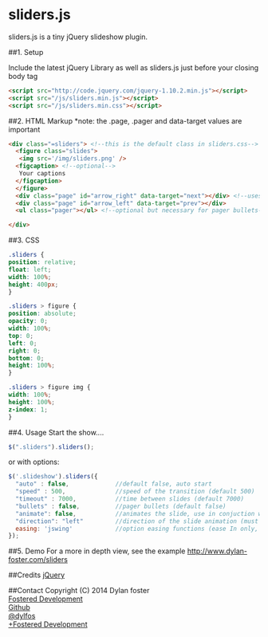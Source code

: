 sliders.js
==========

sliders.js is a tiny jQuery slideshow plugin.

##1. Setup

Include the latest jQuery Library as well as sliders.js just before your closing body tag

```html
<script src="http://code.jquery.com/jquery-1.10.2.min.js"></script>
<script src="/js/sliders.min.js"></script>
<script src="/js/sliders.min.css"></script>
```

##2. HTML Markup
*note: the .page, .pager and data-target values are important
```html
<div class="=sliders"> <!--this is the default class in sliders.css-->
  <figure class="slides">
   <img src='/img/sliders.png' />
  <figcaption> <!--optional-->
   Your captions
  </figcaption>
  </figure>
  <div class="page" id="arrow_right" data-target="next"></div> <!--uses data-target to move through slides-->
  <div class="page" id="arrow_left" data-target="prev"></div>
  <ul class="pager"></ul> <!--optional but necessary for pager bullets-->

</div>
```
##3. CSS
```css
.sliders {
position: relative;
float: left;
width: 100%;
height: 400px;
}

.sliders > figure {
position: absolute;
opacity: 0;
width: 100%;
top: 0;
left: 0;
right: 0;
bottom: 0;
height: 100%;
}

.sliders > figure img {
width: 100%;
height: 100%;
z-index: 1;
}
```

##4. Usage
Start the show....

```javascript
$(".sliders").sliders();
```
or with options:
```javascript
$('.slideshow').sliders({
  "auto" : false,             //default false, auto start
  "speed" : 500,              //speed of the transition (default 500)
  "timeout" : 7000,           //time between slides (default 7000)
  "bullets" : false,          //pager bullets (default false)
  "animate": false,           //animates the slide, use in conjuction with direction
  "direction": "left"         //direction of the slide animation (must set this when using animate:true)
  easing: 'jswing'            //option easing functions (ease In only, see http://easings.net/ for your options)
});
```

##5. Demo
For a more in depth view, see the example
http://www.dylan-foster.com/sliders

##Credits
[jQuery](http://api.jquery.com/)<br>

##Contact
Copyright (C) 2014 Dylan foster<br>
[Fostered Development](http://www.dylan-foster.com)<br>
[Github](https://github.com/dylan947/)<br>
[@dylfos](http://twitter.com/dylfos)<br>
[+Fostered Development](https://plus.google.com/b/103850011544407258916/103850011544407258916/about)




